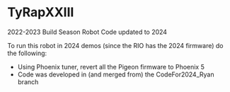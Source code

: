 # TyRapXXIII
2022-2023 Build Season Robot Code updated to 2024

To run this robot in 2024 demos (since the RIO has the 2024 firmware) do the following:

* Using Phoenix tuner, revert all the Pigeon firmware to Phoenix 5
* Code was developed in (and merged from) the CodeFor2024_Ryan branch
